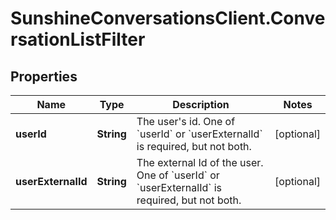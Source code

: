 # SunshineConversationsClient.ConversationListFilter

## Properties

Name | Type | Description | Notes
------------ | ------------- | ------------- | -------------
**userId** | **String** | The user&#39;s id. One of &#x60;userId&#x60; or &#x60;userExternalId&#x60; is required, but not both. | [optional] 
**userExternalId** | **String** | The external Id of the user. One of &#x60;userId&#x60; or &#x60;userExternalId&#x60; is required, but not both. | [optional] 


